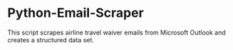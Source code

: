 # Python-Email-Scraper
This script scrapes airline travel waiver emails from Microsoft Outlook and creates a structured data set.
